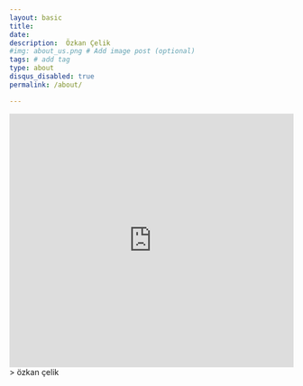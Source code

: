 ```yaml
---
layout: basic
title: 
date: 
description:  Özkan Çelik
#img: about_us.png # Add image post (optional)
tags: # add tag
type: about
disqus_disabled: true
permalink: /about/

---
```


<iframe src="https://widget.spreaker.com/player?episode_id=13586889&theme=light&playlist=show&playlist-continuous=true&autoplay=false&live-autoplay=false&chapters-image=true&episode_image_position=right&hide-logo=false&hide-likes=false&hide-comments=false&hide-sharing=false&hide-download=true&cover_image_url=https://d3wo5wojvuv7l.cloudfront.net/images.spreaker.com/original/cacd3369c23139982d88235833d68b04.jpg" width="100%" height="450px" frameborder="0"></iframe>
> özkan çelik
